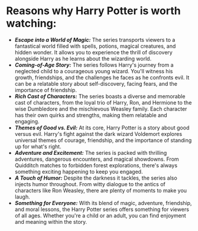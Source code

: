 # Reasons why Harry Potter is worth watching:
- ***Escape into a World of Magic:*** The series transports viewers to a fantastical world filled with spells, potions, magical creatures, and hidden wonder. It allows you to experience the thrill of discovery alongside Harry as he learns about the wizarding world.
- ***Coming-of-Age Story:*** The series follows Harry's journey from a neglected child to a courageous young wizard. You'll witness his growth, friendships, and the challenges he faces as he confronts evil. It can be a relatable story about self-discovery, facing fears, and the importance of friendship.
- ***Rich Cast of Characters:*** The series boasts a diverse and memorable cast of characters, from the loyal trio of Harry, Ron, and Hermione to the wise Dumbledore and the mischievous Weasley family. Each character has their own quirks and strengths, making them relatable and engaging.
- ***Themes of Good vs. Evil:*** At its core, Harry Potter is a story about good versus evil.  Harry's fight against the dark wizard Voldemort explores universal themes of courage, friendship, and the importance of standing up for what's right.
- ***Adventure and Excitement:*** The series is packed with thrilling adventures, dangerous encounters, and magical showdowns. From Quidditch matches to forbidden forest explorations, there's always something exciting happening to keep you engaged.
- ***A Touch of Humor:*** Despite the darkness it tackles, the series also injects humor throughout. From witty dialogue to the antics of characters like Ron Weasley, there are plenty of moments to make you laugh.
- ***Something for Everyone:*** With its blend of magic, adventure, friendship, and moral lessons, the Harry Potter series offers something for viewers of all ages. Whether you're a child or an adult, you can find enjoyment and meaning within the story.

